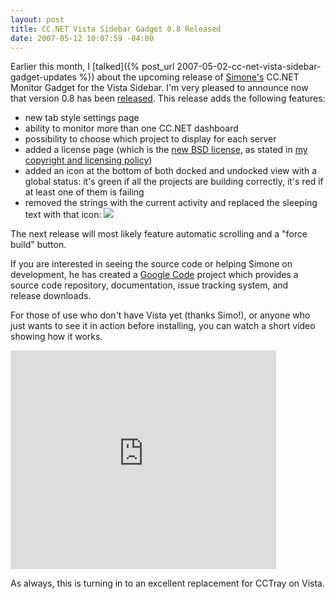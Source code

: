 ```yaml
---
layout: post
title: CC.NET Vista Sidebar Gadget 0.8 Released
date: 2007-05-12 10:07:59 -04:00
---
```


Earlier this month, I [talked]({% post_url 2007-05-02-cc-net-vista-sidebar-gadget-updates %}) about the upcoming release of [Simone's](http://www.codeclimber.net.nz "Climbing the cliffs of C#") CC.NET Monitor Gadget for the Vista Sidebar. I'm very pleased to announce now that version 0.8 has been [released](http://ccnet-monitor-sidebar-gadget.googlecode.com/files/ccnetmonitor-0.8.gadget). This release adds the following features:

*   new tab style settings page  
*   ability to monitor more than one CC.NET dashboard  
*   possibility to choose which project to display for each server  
*   added a license page (which is the [new BSD license](http://www.opensource.org/licenses/bsd-license.php), as stated in [my copyright and licensing policy](http://codeclimber.net.nz/articles/CodeClimber-Copyright-and-Licensing-Policy.aspx))  
*   added an icon at the bottom of both docked and undocked view with a global status: it's green if all the projects are building correctly, it's red if at least one of them is failing  
*   removed the strings with the current activity and replaced the sleeping text with that icon: ![](http://codeclimber.net.nz/images/codeclimber_net_nz/WindowsLiveWriter/CC.NETMonitorforVistavNext_130BD/idle%5B6%5D.png) 

The next release will most likely feature automatic scrolling and a "force build" button.

If you are interested in seeing the source code or helping Simone on development, he has created a [Google Code](http://code.google.com/p/ccnet-monitor-sidebar-gadget/) project which provides a source code repository, documentation, issue tracking system, and release downloads.

For those of use who don't have Vista yet (thanks Simo!), or anyone who just wants to see it in action before installing, you can watch a short video showing how it works.

<div class="wlWriterSmartContent" id="53357c8b-5919-4e32-8c25-305d27c17a37:7b0584d0-79c0-4622-87bb-2be639da7b85" contenteditable="false" style="padding-right: 0px; display: inline; padding-left: 0px; float: none; padding-bottom: 0px; margin: 0px; padding-top: 0px"><embed src="http://www.youtube.com/v/IQmBEDB-ZWI" type="application/x-shockwave-flash" wmode="transparent" width="425" height="350"></div> 

As always, this is turning in to an excellent replacement for CCTray on Vista.
